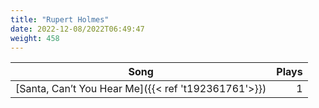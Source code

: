 ```yaml
---
title: "Rupert Holmes"
date: 2022-12-08/2022T06:49:47
weight: 458
---
```




 Song | Plays 
----- | -----:
[Santa, Can’t You Hear Me]({{< ref 't192361761'>}}) | 1
